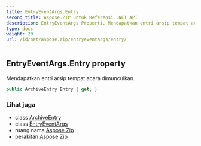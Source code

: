```yaml
---
title: EntryEventArgs.Entry
second_title: Aspose.ZIP untuk Referensi .NET API
description: EntryEventArgs Properti. Mendapatkan entri arsip tempat acara dimunculkan.
type: docs
weight: 20
url: /id/net/aspose.zip/entryeventargs/entry/
---
```

## EntryEventArgs.Entry property

Mendapatkan entri arsip tempat acara dimunculkan.

```csharp
public ArchiveEntry Entry { get; }
```

### Lihat juga

* class [ArchiveEntry](../../archiveentry/)
* class [EntryEventArgs](../)
* ruang nama [Aspose.Zip](../../entryeventargs/)
* perakitan [Aspose.Zip](../../../)


